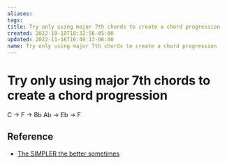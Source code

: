 ```yaml
---
aliases: 
tags: 
title: Try only using major 7th chords to create a chord progression
created: 2022-10-18T18:32:56-05:00
updated: 2022-11-16T16:49:13-06:00
name: Try only using major 7th chords to create a chord progression
---
```

# Try only using major 7th chords to create a chord progression

C -> F -> Bb
Ab -> Eb -> F

## Reference
- [The SIMPLER the better sometimes](https://youtube.com/shorts/BH4AuClW9Jc?feature=share)